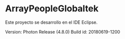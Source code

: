 # ArrayPeopleGlobaltek
Este proyecto se desarrollo en el IDE Eclipse.

Version: Photon Release (4.8.0)
Build id: 20180619-1200
